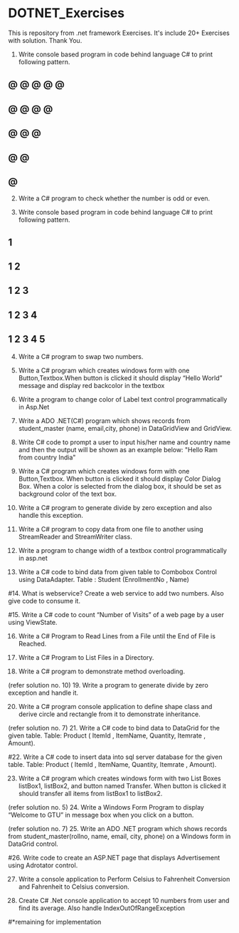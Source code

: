 # DOTNET_Exercises
This is repository from .net framework Exercises. It's include 20+ Exercises with solution. Thank You.

1. Write console based program in code behind language C# to print following pattern. 
  ## @ @ @ @ @ 
  ## @ @ @ @
  ## @ @ @
  ## @ @
  ## @

2. Write a C# program to check whether the number is odd or even.

3. Write console based program in code behind language C# to print following
pattern.
## 1
## 1 2
## 1 2 3
## 1 2 3 4
## 1 2 3 4 5

4. Write a C# program to swap two numbers.

5. Write a C# program which creates windows form with one Button,Textbox.When button is clicked it should display “Hello World” message and display red backcolor in the textbox

6. Write a program to change color of Label text control programmatically in Asp.Net

7. Write a ADO .NET(C#) program which shows records from student_master
(name, email,city, phone) in DataGridView and GridView.

8. Write C# code to prompt a user to input his/her name and country name and then the output will be shown as an example below:
"Hello Ram from country India"

9. Write a C# program which creates windows form with one Button,Textbox. When button is clicked it should display Color Dialog Box. When a color is selected from the dialog box, it should be set as background color of the text box.

10. Write a C# program to generate divide by zero exception and also handle this exception.

11. Write a C# program to copy data from one file to another using StreamReader and StreamWriter class.

12. Write a program to change width of a textbox control programmatically in asp.net

13. Write a C# code to bind data from given table to Combobox Control using DataAdapter. Table : Student (EnrollmentNo , Name)

#14. What is webservice? Create a web service to add two numbers. Also give code to consume it.

#15. Write a C# code to count “Number of Visits” of a web page by a user using ViewState.

16. Write a C# Program to Read Lines from a File until the End of File is Reached.

17. Write a C# Program to List Files in a Directory.

18. Write a C# program to demonstrate method overloading.

(refer solution no. 10) 19. Write a program to generate divide by zero exception and handle it.

20. Write a C# program console application to define shape class and derive circle and rectangle from it to demonstrate inheritance.

(refer solution no. 7) 21. Write a C# code to bind data to DataGrid for the given table. Table: Product ( ItemId , ItemName, Quantity, Itemrate , Amount).

#22. Write a C# code to insert data into sql server database for the given table. Table: Product ( ItemId , ItemName, Quantity, Itemrate 
, Amount).

23. Write a C# program which creates windows form with two List Boxes listBox1, listBox2, and button named Transfer. When button is clicked it should transfer all items from listBox1 to listBox2.

(refer solution no. 5) 24. Write a Windows Form Program to display “Welcome to GTU” in message box when you click on a button.

(refer solution no. 7) 25. Write an ADO .NET program which shows records from student_master(rollno, name, email, city, phone) on a Windows form in DataGrid control.

#26. Write code to create an ASP.NET page that displays Advertisement using Adrotator control.

27. Write a console application to Perform Celsius to Fahrenheit Conversion and Fahrenheit to Celsius conversion.

28. Create C# .Net console application to accept 10 numbers from user and find its average. Also handle IndexOutOfRangeException

#*remaining for implementation
